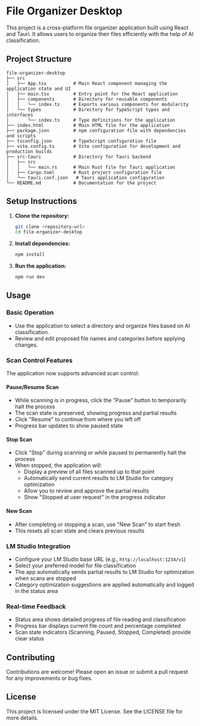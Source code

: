 # File Organizer Desktop

This project is a cross-platform file organizer application built using React and Tauri. It allows users to organize their files efficiently with the help of AI classification.

## Project Structure

```
file-organizer-desktop
├── src
│   ├── App.tsx          # Main React component managing the application state and UI
│   ├── main.tsx         # Entry point for the React application
│   ├── components       # Directory for reusable components
│   │   └── index.ts     # Exports various components for modularity
│   └── types            # Directory for TypeScript types and interfaces
│       └── index.ts     # Type definitions for the application
├── index.html           # Main HTML file for the application
├── package.json         # npm configuration file with dependencies and scripts
├── tsconfig.json        # TypeScript configuration file
├── vite.config.ts       # Vite configuration for development and production builds
├── src-tauri            # Directory for Tauri backend
│   ├── src
│   │   └── main.rs      # Main Rust file for Tauri application
│   ├── Cargo.toml       # Rust project configuration file
│   └── tauri.conf.json   # Tauri application configuration
└── README.md            # Documentation for the project
```

## Setup Instructions

1. **Clone the repository:**
   ```bash
   git clone <repository-url>
   cd file-organizer-desktop
   ```

2. **Install dependencies:**
   ```bash
   npm install
   ```

3. **Run the application:**
   ```bash
   npm run dev
   ```

## Usage

### Basic Operation
- Use the application to select a directory and organize files based on AI classification.
- Review and edit proposed file names and categories before applying changes.

### Scan Control Features
The application now supports advanced scan control:

#### **Pause/Resume Scan**
- While scanning is in progress, click the "Pause" button to temporarily halt the process
- The scan state is preserved, showing progress and partial results
- Click "Resume" to continue from where you left off
- Progress bar updates to show paused state

#### **Stop Scan**
- Click "Stop" during scanning or while paused to permanently halt the process
- When stopped, the application will:
  - Display a preview of all files scanned up to that point
  - Automatically send current results to LM Studio for category optimization
  - Allow you to review and approve the partial results
  - Show "Stopped at user request" in the progress indicator

#### **New Scan**
- After completing or stopping a scan, use "New Scan" to start fresh
- This resets all scan state and clears previous results

### LM Studio Integration
- Configure your LM Studio base URL (e.g., `http://localhost:1234/v1`)
- Select your preferred model for file classification
- The app automatically sends partial results to LM Studio for optimization when scans are stopped
- Category optimization suggestions are applied automatically and logged in the status area

### Real-time Feedback
- Status area shows detailed progress of file reading and classification
- Progress bar displays current file count and percentage completed
- Scan state indicators (Scanning, Paused, Stopped, Completed) provide clear status

## Contributing

Contributions are welcome! Please open an issue or submit a pull request for any improvements or bug fixes.

## License

This project is licensed under the MIT License. See the LICENSE file for more details.